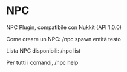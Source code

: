 # NPC
NPC Plugin, compatibile con Nukkit (API 1.0.0)

Come creare un NPC: /npc spawn entità testo

Lista NPC disponibili: /npc list

Per tutti i comandi, /npc help

